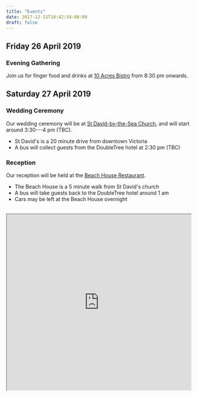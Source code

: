 ```yaml
---
title: "Events"
date: 2017-12-31T10:42:54-08:00
draft: false
---
```


## Friday 26 April 2019
### Evening Gathering

Join us for finger food and drinks at [10 Acres Bistro](http://www.10acresbistro.ca) from 8:30 pm onwards.

## Saturday 27 April 2019
### Wedding Ceremony

Our wedding ceremony will be at [St David-by-the-Sea Church](https://www.twosaintschurch.ca/about-us/our-locations--4/pages/st-david-by-the-sea-cordova-bay), and will start around 3:30---4 pm (TBC).

 * St David's is a 20 minute drive from downtown Victoria
 * A bus will collect guests from the DoubleTree hotel at 2:30 pm (TBC)

### Reception

Our reception will be held at the [Beach House Restaurant](http://www.beachhousevictoria.com/).

 * The Beach House is a 5 minute walk from St David's church
 * A bus will take guests back to the DoubleTree hotel around 1 am
 * Cars may be left at the Beach House overnight

<br>

<iframe src="https://www.google.com/maps/d/embed?mid=1YTNMBcE8uDe74R4PHDETdcJE_7yyMOoy" width="100%" height="480"></iframe>
<br>
